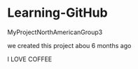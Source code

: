 # Learning-GitHub

MyProjectNorthAmericanGroup3

we created this project abou 6 months ago

I LOVE COFFEE
